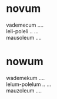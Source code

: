 # novum

vademecum ....  
leli-poleli .. ...  
mausoleum ....  

# nowum

wademekum ....  
lelum-polelum .. ...  
mauzoleum ....  

